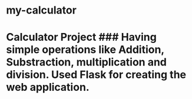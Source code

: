 # my-calculator
# Calculator Project  ### Having simple operations like Addition, Substraction, multiplication and division.  Used Flask for creating the web application.
